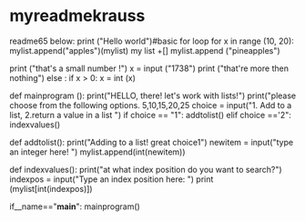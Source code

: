 # myreadmekrauss
readme65
below:
print ("Hello world")#basic for loop for x in range (10, 20):
mylist.append("apples")(mylist)
my list +[] mylist.append ("pineapples")

print ("that's a small number !") x = input ("1738") print ("that're more then nothing") else : if x > 0: x = int (x)




def mainprogram ():
    print("HELLO, there! let's work with lists!")
    print("please choose from the following options. 5,10,15,20,25
          choice = input("1. Add to a list, 2.return a value in a list  ")
          if choice == "1":
             addtolist()
          elif choice =='2":
             indexvalues()

def addtolist():
    print("Adding to a list! great choice1")
    newitem = input("type an integer here!  ")
    mylist.append(int(newitem))
    


def indexvalues():
    print("at what index position do you want to search?")
    indexpos = input("Type an index position here:  ")
    print (mylist[int(indexpos)])




if__name=="__main__":
    mainprogram()
